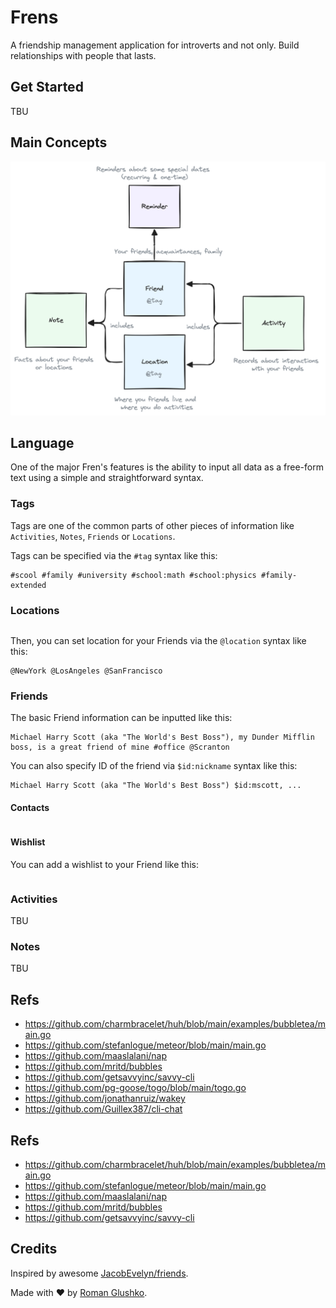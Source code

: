 # Frens

A friendship management application for introverts and not only.
Build relationships with people that lasts.

## Get Started

TBU

## Main Concepts

![Diagram](./docs/friens-data-model.png?raw=true)

## Language

One of the major Fren's features is the ability to input all data as a free-form text using a simple and straightforward syntax.

### Tags

Tags are one of the common parts of other pieces of information like `Activities`, `Notes`, `Friends` or `Locations`.

Tags can be specified via the `#tag` syntax like this:

```text
#scool #family #university #school:math #school:physics #family-extended
```

### Locations

```text

```

Then, you can set location for your Friends via the `@location` syntax like this:

```text
@NewYork @LosAngeles @SanFrancisco
```

### Friends

The basic Friend information can be inputted like this:

```text
Michael Harry Scott (aka "The World's Best Boss"), my Dunder Mifflin boss, is a great friend of mine #office @Scranton
```

You can also specify ID of the friend via `$id:nickname` syntax like this:

```text
Michael Harry Scott (aka "The World's Best Boss") $id:mscott, ...
```

#### Contacts

```text

```

#### Wishlist

You can add a wishlist to your Friend like this:

```text
```

### Activities

TBU

### Notes

TBU

## Refs

- https://github.com/charmbracelet/huh/blob/main/examples/bubbletea/main.go
- https://github.com/stefanlogue/meteor/blob/main/main.go
- https://github.com/maaslalani/nap
- https://github.com/mritd/bubbles
- https://github.com/getsavvyinc/savvy-cli
- https://github.com/pg-goose/togo/blob/main/togo.go
- https://github.com/jonathanruiz/wakey
- https://github.com/Guillex387/cli-chat

## Refs

- https://github.com/charmbracelet/huh/blob/main/examples/bubbletea/main.go
- https://github.com/stefanlogue/meteor/blob/main/main.go
- https://github.com/maaslalani/nap
- https://github.com/mritd/bubbles
- https://github.com/getsavvyinc/savvy-cli

## Credits

Inspired by awesome [JacobEvelyn/friends](https://github.com/JacobEvelyn/friends).

Made with ❤️ by [Roman Glushko]().